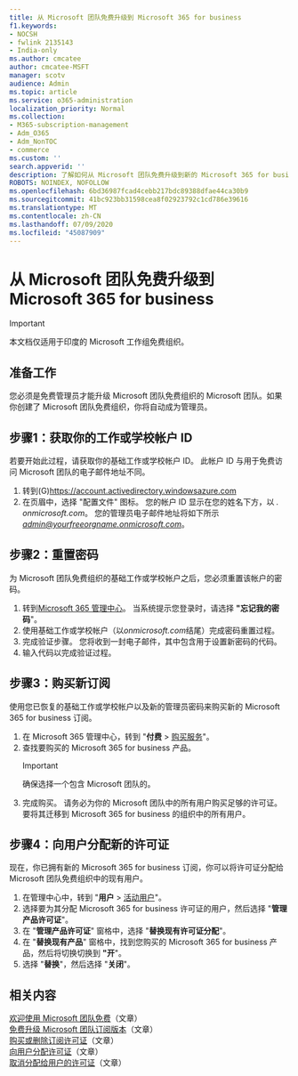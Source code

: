 ```yaml
---
title: 从 Microsoft 团队免费升级到 Microsoft 365 for business
f1.keywords:
- NOCSH
- fwlink 2135143
- India-only
ms.author: cmcatee
author: cmcatee-MSFT
manager: scotv
audience: Admin
ms.topic: article
ms.service: o365-administration
localization_priority: Normal
ms.collection:
- M365-subscription-management
- Adm_O365
- Adm_NonTOC
- commerce
ms.custom: ''
search.appverid: ''
description: 了解如何从 Microsoft 团队免费升级到新的 Microsoft 365 for business 订阅。
ROBOTS: NOINDEX, NOFOLLOW
ms.openlocfilehash: 6bd36987fcad4cebb217bdc89388dfae44ca30b9
ms.sourcegitcommit: 41bc923bb31598cea8f02923792c1cd786e39616
ms.translationtype: MT
ms.contentlocale: zh-CN
ms.lasthandoff: 07/09/2020
ms.locfileid: "45087909"
---
```

# <a name="upgrade-from-microsoft-teams-free-to-microsoft-365-for-business"></a>从 Microsoft 团队免费升级到 Microsoft 365 for business

> [!IMPORTANT]
> 本文档仅适用于印度的 Microsoft 工作组免费组织。

## <a name="before-you-begin"></a>准备工作

您必须是免费管理员才能升级 Microsoft 团队免费组织的 Microsoft 团队。如果你创建了 Microsoft 团队免费组织，你将自动成为管理员。

## <a name="step-1-get-your-work-or-school-account-id"></a>步骤1：获取你的工作或学校帐户 ID

若要开始此过程，请获取你的基础工作或学校帐户 ID。 此帐户 ID 与用于免费访问 Microsoft 团队的电子邮件地址不同。

1. 转到(G)<a href="https://go.microsoft.com/fwlink/p/?linkid=2134797" target="_blank">https://account.activedirectory.windowsazure.com</a>
2. 在页眉中，选择 "配置文件" 图标。 您的帐户 ID 显示在您的姓名下方，以 *. onmicrosoft.com*。
    您的管理员电子邮件地址将如下所示*admin@yourfreeorgname.onmicrosoft.com*。

## <a name="step-2-reset-your-password"></a>步骤2：重置密码

为 Microsoft 团队免费组织的基础工作或学校帐户之后，您必须重置该帐户的密码。

1. 转到<a href="https://go.microsoft.com/fwlink/p/?linkid=2024339" target="_blank">Microsoft 365 管理中心</a>。 当系统提示您登录时，请选择 **"忘记我的密码**"。
2. 使用基础工作或学校帐户（以*onmicrosoft.com*结尾）完成密码重置过程。
3. 完成验证步骤。 您将收到一封电子邮件，其中包含用于设置新密码的代码。
4. 输入代码以完成验证过程。

## <a name="step-3-buy-your-new-subscription"></a>步骤3：购买新订阅

使用您已恢复的基础工作或学校帐户以及新的管理员密码来购买新的 Microsoft 365 for business 订阅。

1. 在 Microsoft 365 管理中心，转到 "**付费**  >  <a href="https://go.microsoft.com/fwlink/p/?linkid=868433" target="_blank">购买服务</a>"。
2. 查找要购买的 Microsoft 365 for business 产品。
    > [!IMPORTANT]
    > 确保选择一个包含 Microsoft 团队的。
3. 完成购买。 请务必为你的 Microsoft 团队中的所有用户购买足够的许可证。要将其迁移到 Microsoft 365 for business 的组织中的所有用户。

## <a name="step-4-assign-new-licenses-to-users"></a>步骤4：向用户分配新的许可证

现在，你已拥有新的 Microsoft 365 for business 订阅，你可以将许可证分配给 Microsoft 团队免费组织中的现有用户。

1. 在管理中心中，转到 "**用户**  >  <a href="https://go.microsoft.com/fwlink/p/?linkid=834822" target="_blank">活动用户</a>"。
2. 选择要为其分配 Microsoft 365 for business 许可证的用户，然后选择 "**管理产品许可证**"。
3. 在 "**管理产品许可证**" 窗格中，选择 "**替换现有许可证分配**"。
4. 在 "**替换现有产品**" 窗格中，找到您购买的 Microsoft 365 for business 产品，然后将切换切换到 **"开**"。
5. 选择 "**替换**"，然后选择 "**关闭**"。

## <a name="related-content"></a>相关内容

[欢迎使用 Microsoft 团队免费](https://support.microsoft.com/office/6d79a648-6913-4696-9237-ed13de64ae3c)（文章） \
[免费升级 Microsoft 团队订阅版本](https://docs.microsoft.com/microsoftteams/upgrade-freemium)（文章） \
[购买或删除订阅许可证](../licenses/buy-licenses.md)（文章） \
[向用户分配许可证](../../admin/manage/assign-licenses-to-users.md)（文章） \
[取消分配给用户的许可证](../../admin/manage/remove-licenses-from-users.md)（文章）